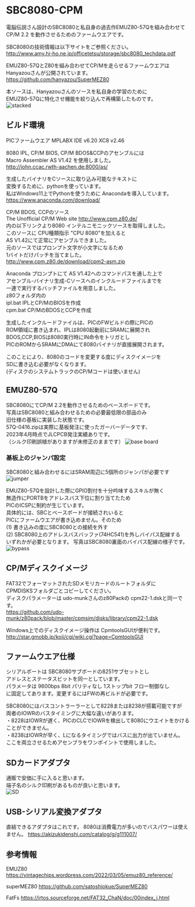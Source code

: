 # SBC8080-CPM

電脳伝説さん設計のSBC8080と私自身の過去作EMUZ80-57Qを組み合わせて  
CP/M 2.2 を動作させるためのファームウエアです。

SBC8080の技術情報は以下サイトをご参照ください。  
http://www.amy.hi-ho.ne.jp/officetetsu/storage/sbc8080_techdata.pdf

EMUZ80-57QとZ80を組み合わせてCP/Mを走らせるファームウエアは  
Hanyazouさんが公開されています。  
https://github.com/hanyazou/SuperMEZ80

本ソースは、Hanyazouさんのソースを私自身の学習のために  
EMUZ80-57Qに特化させ機能を絞り込んで再構築したものです。  
![stacked](https://github.com/Gazelle8087/SBC8080-CPM/blob/main/photo/IMG_5043.JPG)  
## ビルド環境

PICファームウエア MPLABX IDE v6.20  XC8 v2.46  

8080 IPL, CP/M BIOS, CP/M BDOS&CCPのアセンブルには  
Macro Assembler AS V1.42 を使用しました。  
http://john.ccac.rwth-aachen.de:8000/as/  

生成したバイナリをCソースに取り込み可能なテキストに  
変換するために、pythonを使っています。  
私はWindows11上でPythonを使うために Anacondaを導入しています。  
https://www.anaconda.com/download/

CP/M BDOS, CCPのソース  
The Unofficial CP/M Web site http://www.cpm.z80.de/  
内の以下リンクより8080 インテルニモニックソースを取得しました。  
このソースに CPU種類指示 "CPU 8080"を加えると  
AS V1.42にて正常にアセンブルできました。  
元のソースではプロンプト文字が小文字になるため   
1バイトだけパッチを当てました。  
http://www.cpm.z80.de/download/cpm2-asm.zip  

Anaconda プロンプトにて AS V1.42へのコマンドパスを通した上で  
アセンブル-バイナリ生成-Cソースへのインクルードファイルまでを  
一連で実行するバッチファイルを用意しました。  
z80フォルダ内の  
ipl.bat IPLとCP/MのBIOSを作成  
cpm.bat CP/MのBDOSとCCPを作成  

生成したインクルードファイルは、PICのFWビルドの際にPICの  
ROM領域に書き込まれ、IPLは8080起動前にSRAMに展開され  
BDOS,CCP,BIOSは8080実行時にIN命令をトリガとし  
PICのROMからSRAMにDMAにて8080バイナリが直接展開されます。  

このことにより、8080のコードを変更する度にディスクイメージを  
SDに書き込む必要がなくなります。  
(ディスクのシステムトラックのCP/Mコードは使いません)  

## EMUZ80-57Q

SBC8080にてCP/M 2.2を動作させるためのベースボードです。  
写真はSBC8080と組み合わせるための必要最低限の部品のみ  
旧仕様の基板に実装した状態です。  
57Q-0416.zipは実際に基板発注に使ったガーバーデータです、  
2023年4月時点でJLCPCB発注実績ありです。  
（シルク印刷誤植がありますが未修正のままです）
![base board](https://github.com/Gazelle8087/SBC8080-CPM/blob/main/photo/IMG_5039.JPG)  
### 基板上のジャンパ設定  
SBC8080と組み合わせるにはSRAM周辺に5個所のジャンパが必要です  
![jumper](https://github.com/Gazelle8087/SBC8080-CPM/blob/main/photo/emuz80-57q.jpg)  

EMUZ80-57Qを設計した際にGPIO割付を十分吟味するスキルが無く  
無造作にPORTBをアドレスバス下位に割り当てたため  
PICのICSPに制約が生じています。  
具体的には、SBCとベースボードが接続されいると  
PICにファームウエアが書き込めません。そのため  
(1) 書き込みの度にSBC8080との接続を外す  
(2) SBC8080上のアドレスバスバッファ(74HC541)を外しバイパス配線する  
いずれかが必要となります。
写真はSBC8080裏面のバイパス配線の様子です。
![bypass](https://github.com/Gazelle8087/SBC8080-CPM/blob/main/photo/IMG_5042.JPG)

## CP/Mディスクイメージ
FAT32でフォーマットされたSDメモリカードのルートフォルダに  
CPMDISKSフォルダごとコピーしてください。  
ディスクパラメーターは udo-munkさんのz80Packの cpm22-1.dskと同一です。  
https://github.com/udo-munk/z80pack/blob/master/cpmsim/disks/library/cpm22-1.dsk  

Windows上でのディスクイメージ操作は CpmtoolsGUIが便利です。  
http://star.gmobb.jp/koji/cgi/wiki.cgi?page=CpmtoolsGUI

## ファームウエア仕様
シリアルポートは SBC8080サブボードの8251サブセットとし  
アドレスとステータスビットを同一としています。  
パラメータは 9600bps 8bit パリティなし 1ストップbit フロー制御なし  
に固定してあります。変更するにはFWの再ビルドが必要です。  

SBC8080にはバスコントラーラーとして8228または8238が搭載可能ですが  
両者のIOWRのバスタイミングに大幅な違いがあります。  
・8228はIOWRが遅く、PICのCLCでIOWRを検出して8080にウエイトをかけることができません。  
・8238はIOWRが早く、Lになるタイミングではバスに出力が出ていません。  
ここを両立させるためアセンブラをワンポイントで使用しました。  

## SDカードアダプタ
通販で安価に手に入ると思います。  
端子名のシルク印刷があるものが良いと思います。  
![SD](https://github.com/Gazelle8087/SBC8080-CPM/blob/main/photo/SD_CARD.jpg)
## USB-シリアル変換アダプタ
直結できるアダプタはこれです。 8080は消費電力が多いのでバスパワーは使えません。
https://akizukidenshi.com/catalog/g/g111007/

## 参考情報
EMUZ80 
https://vintagechips.wordpress.com/2022/03/05/emuz80_reference/

superMEZ80
https://github.com/satoshiokue/SuperMEZ80

FatFs
https://irtos.sourceforge.net/FAT32_ChaN/doc/00index_j.html
